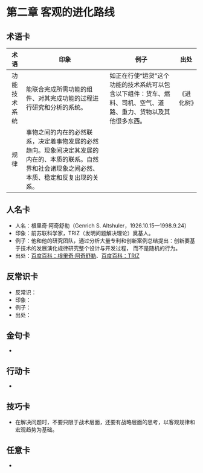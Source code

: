 # 第二章 客观的进化路线
## 术语卡
|术语|印象|例子|出处|
|:---:|---|---|---|
|功能技术系统|能联合完成所需功能的组件、对其完成功能的过程进行研究和分析的系统。|如正在行使“运货”这个功能的技术系统可以包含以下组件：货车、燃料、司机、空气、道路、重力、货物以及其他很多东西。|《进化树》|
|规律|事物之间的内在的必然联系，决定着事物发展的必然趋向。现象间决定其发展的内在的、本质的联系。自然界和社会诸现象之间必然、本质、稳定和反复出现的关系。|||

## 人名卡
- 人名：根里奇·阿奇舒勒（Genrich S. Altshuler，1926.10.15—1998.9.24）
- 印象：前苏联科学家，TRIZ（发明问题解决理论）奠基人。
- 例子：他和他的研究团队，通过分析大量专利和创新案例总结提出：创新要基于技术的发展演化规律研究整个设计与开发过程， 而不是随机的行为。
- 出处：[百度百科：根里奇·阿奇舒勒](http://baike.baidu.com/item/根里奇·阿奇舒勒)、[百度百科：TRIZ](http://baike.baidu.com/view/194323.htm)

## 反常识卡
- 反常识：
- 印象：
- 例子：
- 出处：

## 金句卡
- 

## 行动卡
- 

## 技巧卡
- 在解决问题时，不要只限于战术层面，还要有战略层面的思考，以客观规律和宏观趋势为基础。

## 任意卡
- 
